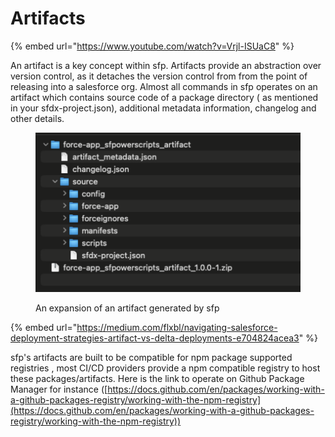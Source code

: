 # Artifacts

{% embed url="https://www.youtube.com/watch?v=Vrjl-ISUaC8" %}

An artifact is a key concept within sfp.  Artifacts  provide an abstraction over version control, as it detaches the version control from from the point of releasing into a salesforce org. Almost all commands in sfp operates on an artifact which contains source code of a package directory ( as mentioned in your sfdx-project.json), additional metadata information, changelog  and other details.&#x20;

<div data-full-width="false">

<figure><img src="../.gitbook/assets/image (1).png" alt="" width="563"><figcaption><p>An expansion of an artifact generated by sfp</p></figcaption></figure>

</div>



{% embed url="https://medium.com/flxbl/navigating-salesforce-deployment-strategies-artifact-vs-delta-deployments-e704824acea3" %}

sfp's artifacts are built to be compatible for npm package supported registries ,  most CI/CD providers provide a npm compatible registry to host these packages/artifacts.  Here is the link to operate on Github Package Manager for instance ([https://docs.github.com/en/packages/working-with-a-github-packages-registry/working-with-the-npm-registry](https://docs.github.com/en/packages/working-with-a-github-packages-registry/working-with-the-npm-registry))

